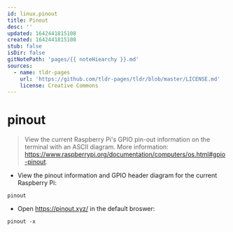 ```yaml
---
id: linux.pinout
title: Pinout
desc: ''
updated: 1642441815108
created: 1642441815108
stub: false
isDir: false
gitNotePath: 'pages/{{ noteHiearchy }}.md'
sources:
  - name: tldr-pages
    url: 'https://github.com/tldr-pages/tldr/blob/master/LICENSE.md'
    license: Creative Commons
---
```

# pinout

> View the current Raspberry Pi's GPIO pin-out information on the terminal with an ASCII diagram.
> More information: <https://www.raspberrypi.org/documentation/computers/os.html#gpio-pinout>.

- View the pinout information and GPIO header diagram for the current Raspberry Pi:

`pinout`

- Open <https://pinout.xyz/> in the default broswer:

`pinout -x`


